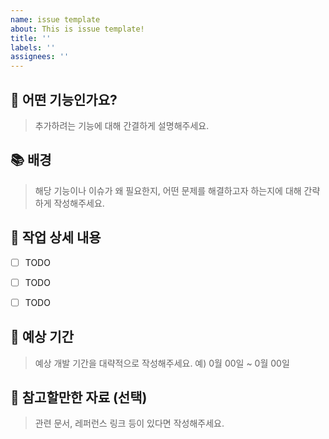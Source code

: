 ```yaml
---
name: issue template
about: This is issue template!
title: ''
labels: ''
assignees: ''
---
```

## 🧐 어떤 기능인가요?
> 추가하려는 기능에 대해 간결하게 설명해주세요.


## 📚 배경
> 해당 기능이나 이슈가 왜 필요한지, 어떤 문제를 해결하고자 하는지에 대해 간략하게 작성해주세요.


## 🔧 작업 상세 내용
- [ ] TODO
- [ ] TODO
- [ ] TODO


## 📆 예상 기간
> 예상 개발 기간을 대략적으로 작성해주세요.
> 예) 0월 00일 ~ 0월 00일


## 📙 참고할만한 자료 (선택)
> 관련 문서, 레퍼런스 링크 등이 있다면 작성해주세요.
